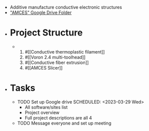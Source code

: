 - Additive manufacture conductive electronic structures
- ["AMCES" Google Drive Folder](https://drive.google.com/drive/folders/1l-3ZIWfmdOqmlaiMpj-I5MmliUqp2P5C?usp=sharing)
- # Project Structure
	- 1. #[[Conductive thermoplastic filament]]
	  2. #[[Voron 2.4 multi-toolhead]]
	  3. #[[Conductive fiber extrusion]]
	  4. #[[AMCES Slicer]]
- # Tasks
	- TODO Set up Google drive
	  SCHEDULED: <2023-03-29 Wed>
		- All software/sites list
		- Project overview
		- Full project descriptions are all 4
	- TODO Message everyone and set up meeting